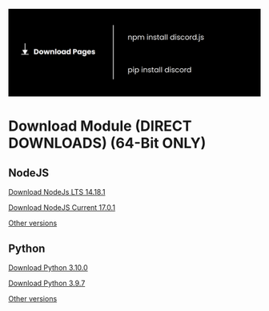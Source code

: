 ![Download-Page](img-banner1.png)
# Download Module (DIRECT DOWNLOADS) (64-Bit ONLY)
## NodeJS
[Download NodeJs LTS 14.18.1](https://nodejs.org/dist/v14.18.1/node-v14.18.1-x64.msi)
<p> </p>
<a href="https://nodejs.org/dist/v17.0.1/node-v17.0.1-x64.msi">Download NodeJS Current 17.0.1</a>
<p> </p>
<a href="https://nodejs.org/dist/">Other versions</a>
 
## Python
<a href="https://www.python.org/ftp/python/3.10.0/python-3.10.0-amd64.exe">Download Python 3.10.0</a>
<p> </p>
<a href="https://www.python.org/ftp/python/3.9.7/python-3.9.7-amd64.exe">Download Python 3.9.7</a>
<p> </p>
<a href="https://www.python.org/downloads/">Other versions</a>
